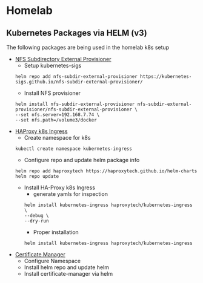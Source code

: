 # Homelab

## Kubernetes Packages via HELM (v3)
The following packages are being used in the homelab k8s setup
- [NFS Subdirectory External Provisioner](https://github.com/kubernetes-sigs/nfs-subdir-external-provisioner)
    + Setup kubernetes-sigs
    ```
    helm repo add nfs-subdir-external-provisioner https://kubernetes-sigs.github.io/nfs-subdir-external-provisioner/
    ```
    + Install NFS provisioner
    ```
    helm install nfs-subdir-external-provisioner nfs-subdir-external-provisioner/nfs-subdir-external-provisioner \
    --set nfs.server=192.168.7.74 \
    --set nfs.path=/volume3/docker
    ```
- [HAProxy k8s Ingress](https://github.com/haproxytech/kubernetes-ingress)
    + Create namespace for k8s
    ```
    kubectl create namespace kubernetes-ingress
    ```
    + Configure repo and update helm package info
    ```
    helm repo add haproxytech https://haproxytech.github.io/helm-charts
    helm repo update
    ```
   + Install HA-Proxy k8s Ingress 
       * generate yamls for inspection
        ```
        helm install kubernetes-ingress haproxytech/kubernetes-ingress \
        --debug \
        --dry-run
        ```
       * Proper installation 
        ```
        helm install kubernetes-ingress haproxytech/kubernetes-ingress 
        ```
- [Certificate Manager](https://cert-manager.io/)
    + Configure Namespace
    + Install helm repo and update helm
    + Install certificate-manager via helm

